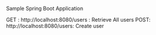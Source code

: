 Sample Spring Boot Application 

GET : http://localhost:8080/users : Retrieve All users
POST:  http://localhost:8080/users: Create user
